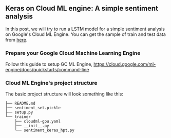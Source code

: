 ## Keras on Cloud ML engine: A simple sentiment analysis

In this post, we will try to run a LSTM model for a simple sentiment analysis on Google's Cloud ML Engine. You can get the sample of train and test data from [here](https://github.com/liufuyang/kaggle-youtube-8m/tree/master/tf-learn/example-3-sentiment).

### Prepare your Google Cloud Machine Learning Engine
Follow this guide to setup GC ML Engine, https://cloud.google.com/ml-engine/docs/quickstarts/command-line 

### Cloud ML Engine's project structure 
The basic project structure will look something like this: 

```
├── README.md
├── sentiment_set.pickle
├── setup.py
└── trainer
    ├── cloudml-gpu.yaml
    ├── __init__.py
    └── sentiment_keras_hpt.py
```